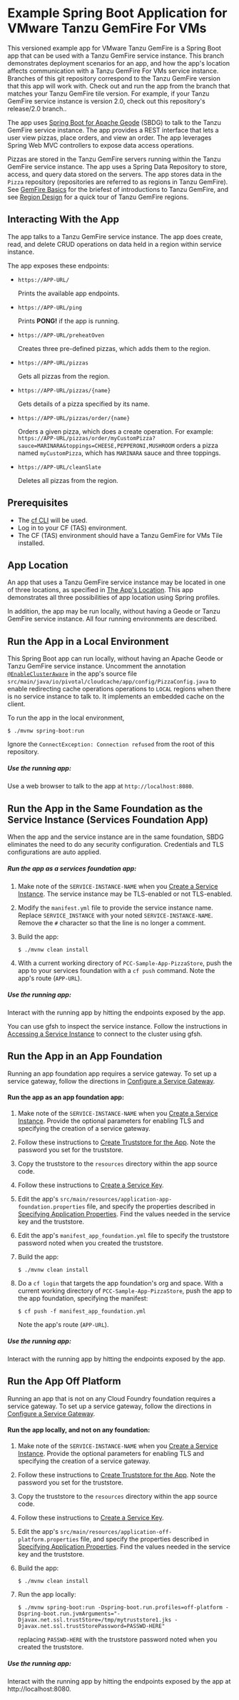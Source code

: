 # Example Spring Boot Application for VMware Tanzu GemFire For VMs

This versioned example app for VMware Tanzu GemFire is
a Spring Boot app that can be used with
a Tanzu GemFire service instance.
This branch demonstrates deployment scenarios for an app,
and how the app's location affects communication with a Tanzu GemFire For VMs
service instance.
Branches of this git repository correspond to the Tanzu GemFire version
that this app will work with.
Check out and run the app from the branch that matches
your Tanzu GemFire tile version.
For example, if your Tanzu GemFire service instance is version 2.0,
check out this repository's release/2.0 branch..

The app uses [Spring Boot for Apache Geode](https://docs.spring.io/spring-boot-data-geode-build/1.4.0/reference/html5/)
(SBDG) to talk to the Tanzu GemFire service instance.
The app provides a REST interface that lets a user view pizzas, place orders,
and view an order.
The app leverages Spring Web MVC controllers
to expose data access operations.

Pizzas are stored in the Tanzu GemFire servers running within
the Tanzu GemFire service instance.
The app uses a Spring Data Repository to store,
access, and query data stored on the servers.
The app stores data in the `Pizza` repository (repositories are referred to as regions in Tanzu GemFire).
See [GemFire Basics](https://docs.pivotal.io/p-cloud-cache/2-0/index.html#GFBasics) for the briefest of introductions to Tanzu GemFire,
and see [Region Design](https://docs.pivotal.io/p-cloud-cache/2-0/region-design.html) for a quick tour of Tanzu GemFire regions.

## Interacting With the App

The app talks to a Tanzu GemFire service instance.
The app does create, read, and delete CRUD operations on data held
in a region within service instance.

The app exposes these endpoints:  
    
-  `https://APP-URL/`  
        
    Prints the available app endpoints.
        
-  `https://APP-URL/ping`  
        
    Prints **PONG!** if the app is running.
        
-  `https://APP-URL/preheatOven`  
        
    Creates three pre-defined pizzas, which adds them to the region.
        
-  `https://APP-URL/pizzas` 
    
    Gets all pizzas from the region.
        
-  `https://APP-URL/pizzas/{name}`
    
    Gets details of a pizza specified by its name.
         
-  `https://APP-URL/pizzas/order/{name}`
    
    Orders a given pizza, which does a create operation. 
    For example: `https://APP-URL/pizzas/order/myCustomPizza?sauce=MARINARA&toppings=CHEESE,PEPPERONI,MUSHROOM` orders a pizza named `myCustomPizza`,
    which has `MARINARA` sauce and three toppings. 
   
-  `https://APP-URL/cleanSlate` 
        
    Deletes all pizzas from the region.

## Prerequisites

- The [cf CLI](https://docs.cloudfoundry.org/cf-cli/install-go-cli.html) will be used.
- Log in to your CF (TAS) environment.
- The CF (TAS) environment should have a Tanzu GemFire for VMs Tile installed.

## App Location

An app that uses a Tanzu GemFire service instance may be
located in one of three locations,
as specified in [The App's Location](https://docs.pivotal.io/p-cloud-cache/2-0/architecture.html#AppLocation).
This app demonstrates all three possibilities of app location
using Spring profiles.

In addition, the app may be run locally,
without having a Geode or Tanzu GemFire service instance.
All four running environments are described.

## Run the App in a Local Environment

This Spring Boot app can run locally, 
without having an Apache Geode or Tanzu GemFire service instance.
Uncomment the annotation [`@EnableClusterAware`](https://docs.spring.io/spring-boot-data-geode-build/current/reference/html5/#geode-configuration-declarative-annotations-productivity-enableclusteraware)
in the app's source file `src/main/java/io/pivotal/cloudcache/app/config/PizzaConfig.java` 
to enable redirecting cache operations operations to `LOCAL` regions
when there is no service instance to talk to.
It implements an embedded cache on the client.  

To run the app in the local environment,
 
```
$ ./mvnw spring-boot:run
```
Ignore the `ConnectException: Connection refused`
from the root of this repository.

##### Use the running app:

Use a web browser to talk to the app at `http://localhost:8080`.

## Run the App in the Same Foundation as the Service Instance (Services Foundation App)

When the app and the service instance are in the same foundation,
SBDG eliminates the need to do any security configuration.
Credentials and TLS configurations are auto applied. 

##### Run the app as a services foundation app:

1. Make note of the `SERVICE-INSTANCE-NAME` when you
[Create a Service Instance](https://docs.pivotal.io/p-cloud-cache/2-0/create-instance.html#create-SI).
The service instance may be TLS-enabled or not TLS-enabled.

2. Modify the `manifest.yml` file to provide the service instance name.
Replace `SERVICE_INSTANCE` with your noted `SERVICE-INSTANCE-NAME`.
Remove the `#` character so that the line is no longer a comment.

3. Build the app:

    ```
    $ ./mvnw clean install
    ```

4. With a current working directory of `PCC-Sample-App-PizzaStore`,
push the app to your services foundation with a `cf push` command.
Note the app's route (`APP-URL`).

##### Use the running app:

Interact with the running app by hitting the endpoints exposed by the app.

You can use gfsh to inspect the service instance.
Follow the instructions in [Accessing a Service Instance](https://docs.pivotal.io/p-cloud-cache/2-0/accessing-instance.html)
to connect to the cluster using gfsh.

## Run the App in an App Foundation

Running an app foundation app requires a service gateway.
To set up a service gateway,
follow the directions in
[Configure a Service Gateway](https://docs.pivotal.io/p-cloud-cache/2-0/configure-service-gateway.html).

#### Run the app as an app foundation app:

1. Make note of the `SERVICE-INSTANCE-NAME` when you
[Create a Service Instance](https://docs.pivotal.io/p-cloud-cache/2-0/create-instance.html#create-SI).
Provide the optional parameters for enabling TLS and specifying
the creation of a service gateway.

2. Follow these instructions to
[Create Truststore for the App](https://docs.pivotal.io/p-cloud-cache/2-0/running-app.html#app-truststore).
Note the password you set for the truststore.

3. Copy the truststore to the `resources` directory within the app source code.

4. Follow these instructions to [Create a Service Key](https://docs.pivotal.io/p-cloud-cache/2-0/accessing-instance.html#create-service-key). 

5. Edit the app's `src/main/resources/application-app-foundation.properties`
file,
and specify the properties described in [Specifying Application Properties](https://docs.pivotal.io/p-cloud-cache/2-0/running-app.html#app-properties).
Find the values needed in the service key and the truststore. 

6. Edit the app's `manifest_app_foundation.yml` file to specify the
truststore password noted when you created the truststore.

7. Build the app:

    ```
    $ ./mvnw clean install
    ```

8. Do a `cf login` that targets the app foundation's org and space.
With a current working directory of `PCC-Sample-App-PizzaStore`,
push the app to the app foundation, specifying the manifest:

    ```
    $ cf push -f manifest_app_foundation.yml
    ```
    Note the app's route (`APP-URL`).

##### Use the running app:

Interact with the running app by hitting the endpoints exposed by the app.

## Run the App Off Platform

Running an app that is not on any Cloud Foundry foundation
requires a service gateway.
To set up a service gateway,
follow the directions in
[Configure a Service Gateway](https://docs.pivotal.io/p-cloud-cache/2-0/configure-service-gateway.html).

#### Run the app locally, and not on any foundation:

1. Make note of the `SERVICE-INSTANCE-NAME` when you
[Create a Service Instance](https://docs.pivotal.io/p-cloud-cache/2-0/create-instance.html#create-SI).
Provide the optional parameters for enabling TLS and specifying
the creation of a service gateway.

2. Follow these instructions to
[Create Truststore for the App](https://docs.pivotal.io/p-cloud-cache/2-0/running-app.html#app-truststore).
Note the password you set for the truststore.

3. Copy the truststore to the `resources` directory within the app source code.

4. Follow these instructions to [Create a Service Key](https://docs.pivotal.io/p-cloud-cache/2-0/accessing-instance.html#create-service-key). 

5. Edit the app's `src/main/resources/application-off-platform.properties`
file,
and specify the properties described in [Specifying Application Properties](https://docs.pivotal.io/p-cloud-cache/2-0/running-app.html#app-properties).
Find the values needed in the service key and the truststore. 

6. Build the app:

    ```
    $ ./mvnw clean install
    ```

5. Run the app locally:

    ```
    $ ./mvnw spring-boot:run -Dspring-boot.run.profiles=off-platform -Dspring-boot.run.jvmArguments="-Djavax.net.ssl.trustStore=/tmp/mytruststore1.jks -Djavax.net.ssl.trustStorePassword=PASSWD-HERE"
    ```
    replacing `PASSWD-HERE` with the truststore password noted when
    you created the truststore.

##### Use the running app:

Interact with the running app by hitting the endpoints exposed by the app
at http://localhost:8080.
